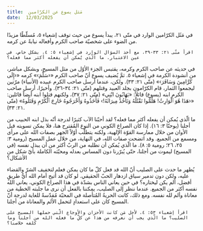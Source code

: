 ```yaml
---
title:  مَثل يسوع عن الكرّامين
date:  12/03/2025
---
```


في مَثَل الكرّامين الوارد في متّى ٢١، يبدأ يسوع من حيث توقف إشعياء ٥، مُسلّطًا مزيدًا من الضوء على شخصيّة صاحب الكرم وأفعاله نيابةً عن كرمه.

`اقرأ متّى ٢١: ٣٣-٣٩، مع أخذ السؤال الوارد في إشعياء ٥: ٤، بشكل خاص، في عين الاعتبار. ما الّذي يُمكن أن يفعله أكثر مما فعله؟`

في حديثه عن صاحب الكرم وكرمه، يقتبس الجزء الأوّل من مثل المسيح، وبشكل مباشر، من أنشودة الكرمة في إشعياء ٥. ثمَّ يُضيف يسوع أنّ صاحب الكرم «‹سَلَّمَ›» كرمه «‹إِلَى كَرَّامِينَ وَسَافَرَ›» (متّى ٢١: ٣٣). ولكن، عندما أرسل صاحب الكرم عبيده (الأنبياء) مرّتين ليجمعوا الثمار، قام الكرّامون بجلد العبيد وقتلهم (متّى ٢١: ٣٤-٣٦). وأخيرًا، أرسل صاحب الكرم ابنه (يسوع) قائلاً: «يَهَابُونَ ابْنِي» (متّى ٢١: ٣٧)، ولكنهم قتلوا ابنه أيضاً قائلين: «‹هَذَا هُوَ ٱلْوَارِثُ! هَلُمُّوا نَقْتُلْهُ وَنَأْخُذْ مِيرَاثَهُ!› فَأَخَذُوهُ وَأَخْرَجُوهُ خَارِجَ ٱلْكَرْمِ وَقَتَلُوهُ» (متّى ٢١: ٣٣).

ما الّذي يُمكن أن يفعله أكثر مما فعله؟ لقد أحبّنا الآب كثيرًا لدرجة أنّه بذل ابنه الحبيب من أجلنا (يوحنّا ٣: ١٦). إذا كان الصراع الكوني من النوع المُقترح هنا، فلا يمكن تسويته قبل الأوان من خلال ممارسة القوّة الإلهية، ولكنه يتطلّب أوّلاً الجهر بصفات الله على مرأى ومسمع من الجميع. وقد اتضحت صفات الله، في النهاية، من خلال عمل المسيح (رومية ٣: ٢٥، ٢٦؛ رومية ٥: ٨). ما الّذي يُمكن أن نطلبه من الربّ أكثر من أن يبذل نفسه (في المسيح) ليموت من أجلنا، حتّى يُبرّرنا دون المساس بعدله ومحبّته الكاملة بأيّ شكل من الأشكال؟

يُظهر ما حدث على الصليب أنّ الله قد فعل كلّ ما كان يمكن فعله لتخفيف الشرّ والقضاء عليه، ولكن دون تدمير سياق ازدهار الحبّ الحقيقي. لو كان قد أُتيح أمام الله أيُّ طريقٍ أفضل، ألم يكن ليختاره؟ في حين يعاني الناس بشدّة في هذا الصراع الكوني، يعاني الله نفسه أكثر من الجميع. عندما ننظر إلى الصليب، يمكننا بالفعل أن نرى ما جلبته الخطية من معاناة وألم لله نفسه. ومع ذلك، كانت الحريةُ المُتأصلة في المحبّة مُقدّسةً للغاية لدرجة أنّ المسيح كان على استعدادٍ لتحمل الألم والمعاناة من أجلنا.

`اقرأ إشعياء ٥٣: ٤. لأجل مَن كانت الأحزان والأوجاع الّتي حملها المسيح على الصليب؟ ما الّذي يجب أن نعرفه من هذا عن كلِّ ما فعله الله من أجلنا وما كلفه خلاصنا؟`